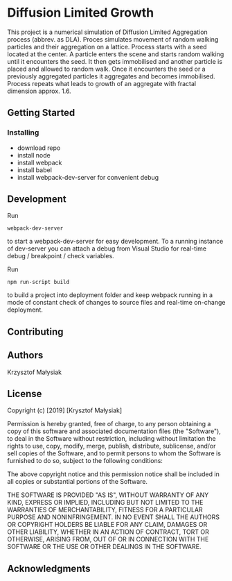 # Diffusion Limited Growth

This project is a numerical simulation of Diffusion Limited Aggregation process (abbrev. as DLA).
Proces simulates movement of random walking particles and their aggregation on a lattice. Process starts with a seed located at the center.
A particle enters the scene and starts random walking until it encounters the seed. It then gets immobilised and another particle
is placed and allowed to random walk. Once it encounters the seed or a previously aggregated particles it aggregates and becomes
immobilised. Process repeats what leads to growth of an aggregate with fractal dimension approx. 1.6.

## Getting Started

### Installing

* download repo
* install node
* install webpack
* install babel
* install webpack-dev-server for convenient debug

## Development

Run

```console
webpack-dev-server
```

to start a webpack-dev-server for easy development. To a running instance of dev-server you can attach a debug from Visual Studio for real-time debug / breakpoint / check variables.

Run

```console
npm run-script build
```

to build a project into deployment folder and keep webpack running in a mode of constant check of changes to source files and real-time on-change deployment.

## Contributing

## Authors

Krzysztof Małysiak

## License

Copyright (c) [2019] [Krysztof Małysiak]

Permission is hereby granted, free of charge, to any person obtaining a copy
of this software and associated documentation files (the "Software"), to deal
in the Software without restriction, including without limitation the rights
to use, copy, modify, merge, publish, distribute, sublicense, and/or sell
copies of the Software, and to permit persons to whom the Software is
furnished to do so, subject to the following conditions:

The above copyright notice and this permission notice shall be included in all
copies or substantial portions of the Software.

THE SOFTWARE IS PROVIDED "AS IS", WITHOUT WARRANTY OF ANY KIND, EXPRESS OR
IMPLIED, INCLUDING BUT NOT LIMITED TO THE WARRANTIES OF MERCHANTABILITY,
FITNESS FOR A PARTICULAR PURPOSE AND NONINFRINGEMENT. IN NO EVENT SHALL THE
AUTHORS OR COPYRIGHT HOLDERS BE LIABLE FOR ANY CLAIM, DAMAGES OR OTHER
LIABILITY, WHETHER IN AN ACTION OF CONTRACT, TORT OR OTHERWISE, ARISING FROM,
OUT OF OR IN CONNECTION WITH THE SOFTWARE OR THE USE OR OTHER DEALINGS IN THE
SOFTWARE.

## Acknowledgments

